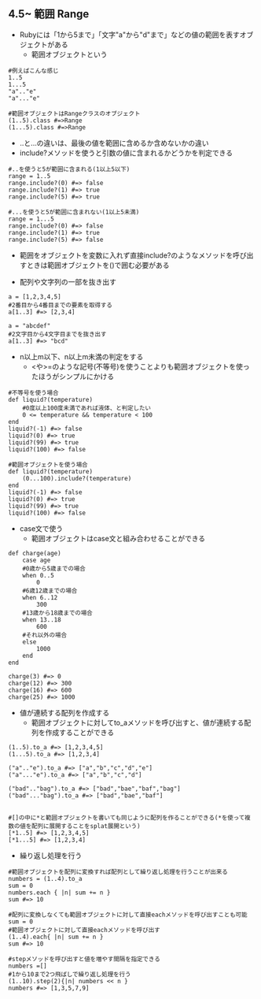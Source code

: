 ## 4.5~ 範囲 Range
- Rubyには「1から5まで」「文字"a"から"d"まで」などの値の範囲を表すオブジェクトがある
    - 範囲オブジェクトという
```
#例えばこんな感じ
1..5
1...5
"a".."e"
"a"..."e"

#範囲オブジェクトはRangeクラスのオブジェクト
(1..5).class #=>Range
(1...5).class #=>Range
```
- ..と...の違いは、最後の値を範囲に含めるか含めないかの違い
- include?メソッドを使うと引数の値に含まれるかどうかを判定できる
```
#..を使うと5が範囲に含まれる(1以上5以下)
range = 1..5
range.include?(0) #=> false
range.include?(1) #=> true
range.include?(5) #=> true

#...を使うと5が範囲に含まれない(1以上5未満)
range = 1...5
range.include?(0) #=> false
range.include?(1) #=> true
range.include?(5) #=> false
```
- 範囲をオブジェクトを変数に入れず直接include?のようなメソッドを呼び出すときは範囲オブジェクトを()で囲む必要がある

- 配列や文字列の一部を抜き出す
```
a = [1,2,3,4,5]
#2番目から4番目までの要素を取得する
a[1..3] #=> [2,3,4]

a = "abcdef"
#2文字目から4文字目までを抜き出す
a[1..3] #=> "bcd"
```
- n以上m以下、n以上m未満の判定をする
    - <や>=のような記号(不等号)を使うことよりも範囲オブジェクトを使ったほうがシンプルにかける
```
#不等号を使う場合
def liquid?(temperature)
    #0度以上100度未満であれば液体、と判定したい
    0 <= temperature && temperature < 100
end
liquid?(-1) #=> false
liquid?(0) #=> true
liquid?(99) #=> true
liquid?(100) #=> false

#範囲オブジェクトを使う場合
def liquid?(temperature)
    (0...100).include?(temperature)
end
liquid?(-1) #=> false
liquid?(0) #=> true
liquid?(99) #=> true
liquid?(100) #=> false
```
- case文で使う
    - 範囲オブジェクトはcase文と組み合わせることができる
```
def charge(age)
    case age
    #0歳から5歳までの場合
    when 0..5
        0
    #6歳12歳までの場合
    when 6..12
        300
    #13歳から18歳までの場合
    when 13..18
        600
    #それ以外の場合
    else
        1000
    end
end

charge(3) #=> 0
charge(12) #=> 300
charge(16) #=> 600
charge(25) #=> 1000
```
- 値が連続する配列を作成する
    - 範囲オブジェクトに対してto_aメソッドを呼び出すと、値が連続する配列を作成することができる
```
(1..5).to_a #=> [1,2,3,4,5]
(1...5).to_a #=> [1,2,3,4]

("a".."e").to_a #=> ["a","b","c","d","e"]
("a"..."e").to_a #=> ["a","b","c","d"]

("bad".."bag").to_a #=> ["bad","bae","baf","bag"]
("bad"..."bag").to_a #=> ["bad","bae","baf"]


#[]の中に*と範囲オブジェクトを書いても同じように配列を作ることができる(*を使って複数の値を配列に展開することをsplat展開という)
[*1..5] #=> [1,2,3,4,5]
[*1...5] #=> [1,2,3,4]
```
- 繰り返し処理を行う
```
#範囲オブジェクトを配列に変換すれば配列として繰り返し処理を行うことが出来る
numbers = (1..4).to_a
sum = 0
numbers.each { |n| sum += n }
sum #=> 10

#配列に変換しなくても範囲オブジェクトに対して直接eachメソッドを呼び出すことも可能
sum = 0
#範囲オブジェクトに対して直接eachメソッドを呼び出す
(1..4).each{ |n| sum += n }
sum #=> 10

#stepメソッドを呼び出すと値を増やす間隔を指定できる
numbers =[]
#1から10まで2つ飛ばしで繰り返し処理を行う
(1..10).step(2){|n| numbers << n }
numbers #=> [1,3,5,7,9]
```
